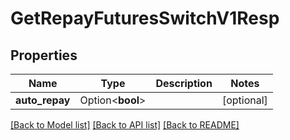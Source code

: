 # GetRepayFuturesSwitchV1Resp

## Properties

Name | Type | Description | Notes
------------ | ------------- | ------------- | -------------
**auto_repay** | Option<**bool**> |  | [optional]

[[Back to Model list]](../README.md#documentation-for-models) [[Back to API list]](../README.md#documentation-for-api-endpoints) [[Back to README]](../README.md)


